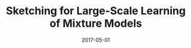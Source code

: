 ---
authors: "Nicolas Keriven, Anthony Bourrier, Rémi Gribonval, Patrick Pérez"
title: "Sketching for Large-Scale Learning of Mixture Models"
collection: journal
date: 2017-05-01
venue: 'Information and Inference: a Journal of the IMA'
paperurl: 'https://arxiv.org/abs/1606.02838'
---